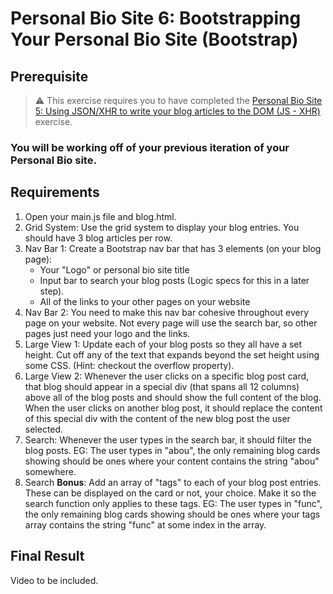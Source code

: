 # Personal Bio Site 6: Bootstrapping Your Personal Bio Site (Bootstrap)

## Prerequisite

> :warning: This exercise requires you to have completed the [Personal Bio Site 5: Using JSON/XHR to write your blog articles to the DOM (JS - XHR)](personal-bio-site-5.md) exercise.

### You will be working off of your previous iteration of your Personal Bio site.

## Requirements

1. Open your main.js file and blog.html.
1. Grid System: Use the grid system to display your blog entries. You should have 3 blog articles per row.
1. Nav Bar 1: Create a Bootstrap nav bar that has 3 elements (on your blog page): 
    - Your "Logo" or personal bio site title
    - Input bar to search your blog posts (Logic specs for this in a later step).
    - All of the links to your other pages on your website
1. Nav Bar 2: You need to make this nav bar cohesive throughout every page on your website. Not every page will use the search bar, so other pages just need your logo and the links. 
1. Large View 1: Update each of your blog posts so they all have a set height. Cut off any of the text that expands beyond the set height using some CSS. (Hint: checkout the overflow property).
1. Large View 2: Whenever the user clicks on a specific blog post card, that blog should appear in a special div (that spans all 12 columns) above all of the blog posts and should show the full content of the blog. When the user clicks on another blog post, it should replace the content of this special div with the content of the new blog post the user selected.
1. Search: Whenever the user types in the search bar, it should filter the blog posts. EG: The user types in "abou", the only remaining blog cards showing should be ones where your content contains the string "abou" somewhere. 
1. Search **Bonus**: Add an array of "tags" to each of your blog post entries. These can be displayed on the card or not, your choice. Make it so the search function only applies to these tags. EG: The user types in "func", the only remaining blog cards showing should be ones where your tags array contains the string "func" at some index in the array.


## Final Result
Video to be included.
